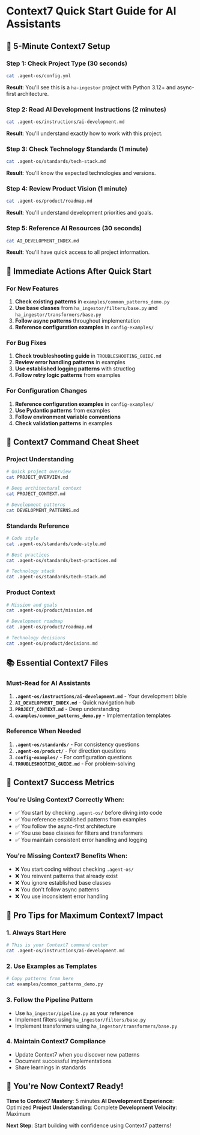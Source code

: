# Context7 Quick Start Guide for AI Assistants

## 🚀 **5-Minute Context7 Setup**

### **Step 1: Check Project Type (30 seconds)**
```bash
cat .agent-os/config.yml
```
**Result**: You'll see this is a `ha-ingestor` project with Python 3.12+ and async-first architecture.

### **Step 2: Read AI Development Instructions (2 minutes)**
```bash
cat .agent-os/instructions/ai-development.md
```
**Result**: You'll understand exactly how to work with this project.

### **Step 3: Check Technology Standards (1 minute)**
```bash
cat .agent-os/standards/tech-stack.md
```
**Result**: You'll know the expected technologies and versions.

### **Step 4: Review Product Vision (1 minute)**
```bash
cat .agent-os/product/roadmap.md
```
**Result**: You'll understand development priorities and goals.

### **Step 5: Reference AI Resources (30 seconds)**
```bash
cat AI_DEVELOPMENT_INDEX.md
```
**Result**: You'll have quick access to all project information.

## 🎯 **Immediate Actions After Quick Start**

### **For New Features**
1. **Check existing patterns** in `examples/common_patterns_demo.py`
2. **Use base classes** from `ha_ingestor/filters/base.py` and `ha_ingestor/transformers/base.py`
3. **Follow async patterns** throughout implementation
4. **Reference configuration examples** in `config-examples/`

### **For Bug Fixes**
1. **Check troubleshooting guide** in `TROUBLESHOOTING_GUIDE.md`
2. **Review error handling patterns** in examples
3. **Use established logging patterns** with structlog
4. **Follow retry logic patterns** from examples

### **For Configuration Changes**
1. **Reference configuration examples** in `config-examples/`
2. **Use Pydantic patterns** from examples
3. **Follow environment variable conventions**
4. **Check validation patterns** in examples

## 🔧 **Context7 Command Cheat Sheet**

### **Project Understanding**
```bash
# Quick project overview
cat PROJECT_OVERVIEW.md

# Deep architectural context
cat PROJECT_CONTEXT.md

# Development patterns
cat DEVELOPMENT_PATTERNS.md
```

### **Standards Reference**
```bash
# Code style
cat .agent-os/standards/code-style.md

# Best practices
cat .agent-os/standards/best-practices.md

# Technology stack
cat .agent-os/standards/tech-stack.md
```

### **Product Context**
```bash
# Mission and goals
cat .agent-os/product/mission.md

# Development roadmap
cat .agent-os/product/roadmap.md

# Technology decisions
cat .agent-os/product/decisions.md
```

## 📚 **Essential Context7 Files**

### **Must-Read for AI Assistants**
1. **`.agent-os/instructions/ai-development.md`** - Your development bible
2. **`AI_DEVELOPMENT_INDEX.md`** - Quick navigation hub
3. **`PROJECT_CONTEXT.md`** - Deep understanding
4. **`examples/common_patterns_demo.py`** - Implementation templates

### **Reference When Needed**
1. **`.agent-os/standards/`** - For consistency questions
2. **`.agent-os/product/`** - For direction questions
3. **`config-examples/`** - For configuration questions
4. **`TROUBLESHOOTING_GUIDE.md`** - For problem-solving

## 🎯 **Context7 Success Metrics**

### **You're Using Context7 Correctly When:**
- ✅ You start by checking `.agent-os/` before diving into code
- ✅ You reference established patterns from examples
- ✅ You follow the async-first architecture
- ✅ You use base classes for filters and transformers
- ✅ You maintain consistent error handling and logging

### **You're Missing Context7 Benefits When:**
- ❌ You start coding without checking `.agent-os/`
- ❌ You reinvent patterns that already exist
- ❌ You ignore established base classes
- ❌ You don't follow async patterns
- ❌ You use inconsistent error handling

## 🚀 **Pro Tips for Maximum Context7 Impact**

### **1. Always Start Here**
```bash
# This is your Context7 command center
cat .agent-os/instructions/ai-development.md
```

### **2. Use Examples as Templates**
```bash
# Copy patterns from here
cat examples/common_patterns_demo.py
```

### **3. Follow the Pipeline Pattern**
- Use `ha_ingestor/pipeline.py` as your reference
- Implement filters using `ha_ingestor/filters/base.py`
- Implement transformers using `ha_ingestor/transformers/base.py`

### **4. Maintain Context7 Compliance**
- Update Context7 when you discover new patterns
- Document successful implementations
- Share learnings in standards

## 🎉 **You're Now Context7 Ready!**

**Time to Context7 Mastery**: 5 minutes
**AI Development Experience**: Optimized
**Project Understanding**: Complete
**Development Velocity**: Maximum

**Next Step**: Start building with confidence using Context7 patterns!
